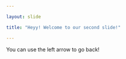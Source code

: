 ```yaml
---

layout: slide

title: "Heyy! Welcome to our second slide!"

---
```



You can use the left arrow to go back!
